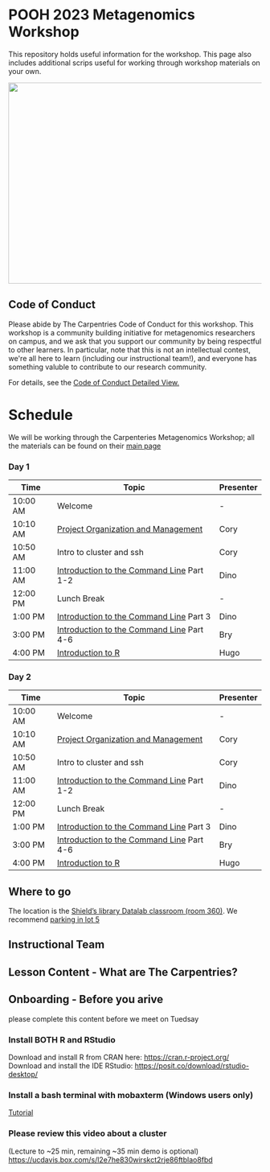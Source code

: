 # POOH 2023 Metagenomics Workshop
This repository holds useful information for the workshop. This page also includes additional scrips useful for working through workshop materials on your own.

<div style="text-align:center;">
    <a href="https://innovativegenomics.org/wp-content/uploads/2021/10/Metagenomics-1536x1136.png"><img src="https://innovativegenomics.org/wp-content/uploads/2021/10/Metagenomics-1536x1136.png"  width="600" height="400"></a>
</div>

## Code of Conduct
Please abide by The Carpentries Code of Conduct for this workshop. 
This workshop is a community building initiative for metagenomics researchers on campus, and we ask that you support our community by being respectful to other learners. In particular, note that this is not an intellectual contest, we're all here to learn (including our instructional team!), and everyone has something valuble to contribute to our research community.

For details, see the [Code of Conduct Detailed View.](https://docs.carpentries.org/topic_folders/policies/code-of-conduct.html#the-carpentries-code-of-conduct)

# Schedule
We will be working through the Carpenteries Metagenomics Workshop; all the materials can be found on their [main page](https://carpentries-lab.github.io/metagenomics-workshop/)

### Day 1
| Time     | Topic                                                                                                                                                          | Presenter |
|----------|----------------------------------------------------------------------------------------------------------------------------------------------------------------|-----------|
| 10:00 AM | Welcome                                                                                                                                                        | -         |
| 10:10 AM | [Project Organization and Management](https://carpentries-lab.github.io/metagenomics-organization/)                                                            | Cory      |
| 10:50 AM | Intro to cluster and ssh                                                                                                                                       | Cory      |
| 11:00 AM | [Introduction to the Command Line](https://carpentries-incubator.github.io/shell-metagenomics/) Part 1-2                                                       | Dino      |
| 12:00 PM | Lunch Break                                                                                                                                                    | -         |
| 1:00 PM  | [Introduction to the Command Line](https://carpentries-incubator.github.io/shell-metagenomics/) Part 3                                                         | Dino      |
| 3:00 PM  | [Introduction to the Command Line](https://carpentries-incubator.github.io/shell-metagenomics/) Part 4-6                                                       | Bry       |
| 4:00 PM  | [Introduction to R](https://carpentries-incubator.github.io/introduction-to-R-for-metagenomics/)                                                               | Hugo      |

### Day 2

| Time     | Topic                                                                                                                                                          | Presenter |
|----------|----------------------------------------------------------------------------------------------------------------------------------------------------------------|-----------|
| 10:00 AM | Welcome                                                                                                                                                        | -         |
| 10:10 AM | [Project Organization and Management](https://carpentries-lab.github.io/metagenomics-organization/)                                                            | Cory      |
| 10:50 AM | Intro to cluster and ssh                                                                                                                                       | Cory      |
| 11:00 AM | [Introduction to the Command Line](https://carpentries-incubator.github.io/shell-metagenomics/) Part 1-2                                                       | Dino      |
| 12:00 PM | Lunch Break                                                                                                                                                    | -         |
| 1:00 PM  | [Introduction to the Command Line](https://carpentries-incubator.github.io/shell-metagenomics/) Part 3                                                         | Dino      |
| 3:00 PM  | [Introduction to the Command Line](https://carpentries-incubator.github.io/shell-metagenomics/) Part 4-6                                                       | Bry       |
| 4:00 PM  | [Introduction to R](https://carpentries-incubator.github.io/introduction-to-R-for-metagenomics/)                                                               | Hugo      |



## Where to go
The location is the [Shield’s library Datalab classroom (room 360)](https://datalab.ucdavis.edu/directions/). We recommend [parking in lot 5](https://goo.gl/maps/16CK2gMQizBsM6an8)
## Instructional Team

## Lesson Content - What are The Carpentries?

## Onboarding - Before you arive
please complete this content before we meet on Tuedsay
###  Install BOTH R and RStudio
Download and install R from CRAN here: https://cran.r-project.org/
Download and install the IDE RStudio: https://posit.co/download/rstudio-desktop/
###  Install a bash terminal with mobaxterm (Windows users only)
[Tutorial](https://mobaxterm.mobatek.net/)
### Please review this video about a cluster
(Lecture to ~25 min, remaining ~35 min demo is optional)
https://ucdavis.box.com/s/l2e7he830wirskct2rje86ftblao8fbd



